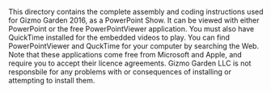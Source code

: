 This directory contains the complete assembly and coding instructions used for Gizmo Garden 2016, as a PowerPoint Show. It can be viewed with either PowerPoint or the free PowerPointViewer application. You must also have QuickTime installed for the embedded videos to play. You can find PowerPointViewer and QuckTime for your computer by searching the Web. Note that these applications come free from Microsoft and Apple, and require you to accept their licence agreements. Gizmo Garden LLC is not responsbile for any problems with or consequences of installing or attempting to install them.
